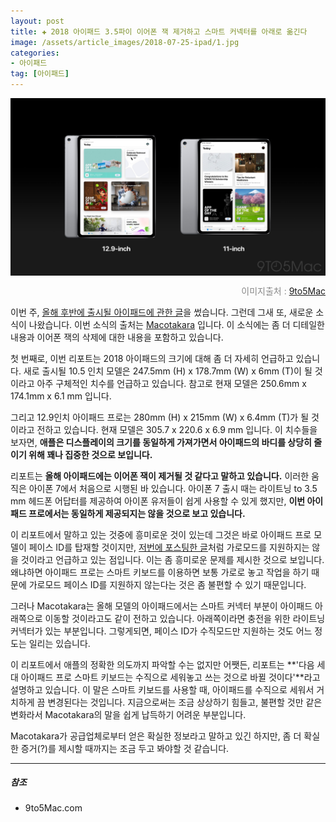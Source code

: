 ```yaml
---  
layout: post  
title: ✚ 2018 아이패드 3.5파이 이어폰 잭 제거하고 스마트 커넥터를 아래로 옮긴다
image: /assets/article_images/2018-07-25-ipad/1.jpg
categories:
- 아이패드
tag: [아이패드]
---  
```

<div class="markdown-image">
<img src="/assets/article_images/2018-07-25-ipad/1.jpg" alt="" align="middle"/><p style="text-align:right;  color:#878787"> 이미지출처 : <a href="https://9to5mac.com/2018/07/24/2018-ipad-pro-specs-price-release-date-more/"> 9to5Mac </a></p> </div>

<p class="drop-korean">
이번 주, <a href="http://gisadan.github.io/아이패드/2018/07/25/2018ipad.html">올해 후반에 출시될 아이패드에 관한 글</a>을 썼습니다. 그런데 그새 또, 새로운 소식이 나왔습니다. 이번 소식의 출처는 <a href="http://www.macotakara.jp/blog/rumor/entry-35399.html ">Macotakara</a> 입니다. 이 소식에는 좀 더 디테일한 내용과 이어폰 잭의 삭제에 대한 내용을 포함하고 있습니다.
</p>

첫 번째로, 이번 리포트는 2018 아이패드의 크기에 대해 좀 더 자세히 언급하고 있습니다. 새로 출시될 10.5 인치 모델은 247.5mm (H) x 178.7mm (W) x 6mm (T)이 될 것이라고 아주 구체적인 치수를 언급하고 있습니다. 참고로 현재 모델은 250.6mm x 174.1mm x 6.1 mm 입니다.

그리고 12.9인치 아이패드 프로는 280mm (H) x 215mm (W) x 6.4mm (T)가 될 것이라고 전하고 있습니다. 현재 모델은 305.7 x 220.6 x 6.9 mm 입니다. 이 치수들을 보자면, **애플은 디스플레이의 크기를 동일하게 가져가면서 아이패드의 바디를 상당히 줄이기 위해 꽤나 집중한 것으로 보입니다.**

리포트는 **올해 아이패드에는 이어폰 잭이 제거될 것 같다고 말하고 있습니다.** 이러한 움직은 아이폰 7에서 처음으로 시행된 바 있습니다. 아이폰 7 출시 때는 라이트닝 to 3.5 mm 헤드폰 어답터를 제공하여 아이폰 유저들이 쉽게 사용할 수 있게 했지만, **이번 아이패드 프로에서는 동일하게 제공되지는 않을 것으로 보고 있습니다.**

이 리포트에서 말하고 있는 것중에 흥미로운 것이 있는데 그것은 바로 아이패드 프로 모델이 페이스 ID를 탑재할 것이지만, [저번에 포스팅한 글](http://gisadan.github.io/아이패드/2018/07/27/faceid.html)처럼 가로모드를 지원하지는 않을 것이라고 언급하고 있는 점입니다. 이는 좀 흥미로운 문제를 제시한 것으로 보입니다. 왜냐하면 아이패드 프로는 스마트 키보드를 이용하면 보통 가로로 놓고 작업을 하기 때문에 가로모드 페이스 ID를 지원하지 않는다는 것은 좀 불편할 수 있기 때문입니다.

그러나 Macotakara는 올해 모델의 아이패드에서는 스마트 커넥터 부분이 아이패드 아래쪽으로 이동할 것이라고도 같이 전하고 있습니다. 아래쪽이라면 충전을 위한 라이트닝 커넥터가 있는 부분입니다. 그렇게되면, 페이스 ID가 수직모드만 지원하는 것도 어느 정도는 일리는 있습니다.

이 리포트에서 애플의 정확한 의도까지 파악할 수는 없지만 어쨋든, 리포트는 **'다음 세대 아이패드 프로 스마트 키보드는 수직으로 세워놓고 쓰는 것으로 바뀔 것이다'**라고 설명하고 있습니다. 이 말은 스마트 키보드를 사용할 때, 아이패드를 수직으로 세워서 거치하게 끔 변경된다는 것입니다. 지금으로써는 조금 상상하기 힘들고, 불편할 것만 같은 변화라서 Macotakara의 말을 쉽게 납득하기 어려운 부분입니다.

Macotakara가 공급업체로부터 얻은 확실한 정보라고 말하고 있긴 하지만, 좀 더 확실한 증거(?)를 제시할 때까지는 조금 두고 봐야할 것 같습니다.

---

##### 참조
* 9to5Mac.com
